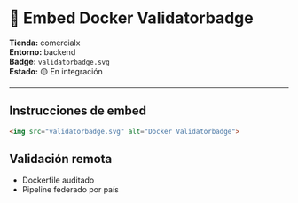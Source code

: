 # 📎 Embed Docker Validatorbadge

**Tienda:** comercialx  
**Entorno:** backend  
**Badge:** `validatorbadge.svg`  
**Estado:** 🟡 En integración

---

## Instrucciones de embed

```html
<img src="validatorbadge.svg" alt="Docker Validatorbadge">
```

## Validación remota

- Dockerfile auditado
- Pipeline federado por país

